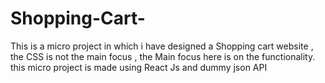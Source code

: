 # Shopping-Cart-
This is a micro project in which i have designed a Shopping cart website , the CSS is not the main focus , the Main focus here is on the functionality. this micro project is made using React Js and dummy json API

